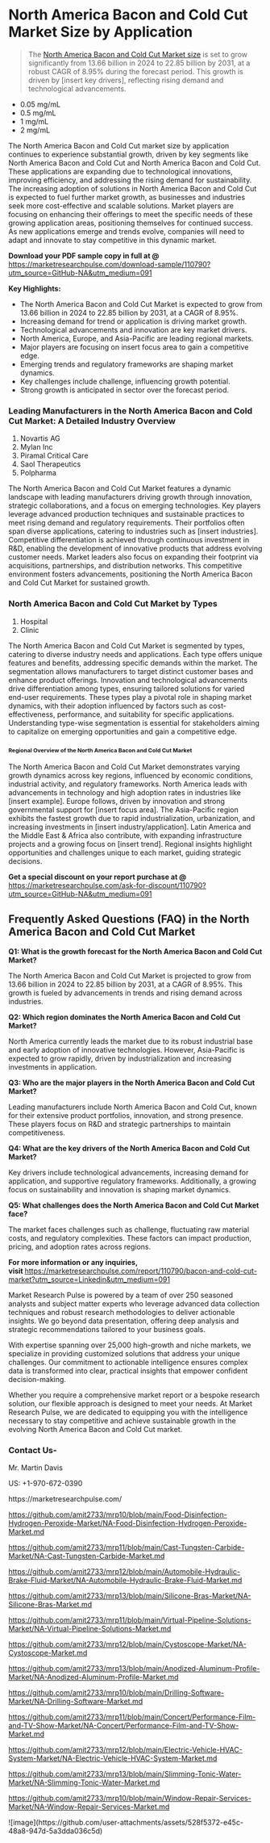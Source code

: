 <h1>North America Bacon and Cold Cut Market&nbsp;Size by Application</h1><blockquote><p>The <a href="https://marketresearchpulse.com/download-sample/110790?utm_source=GitHub-NA&amp;utm_medium=091">North America Bacon and Cold Cut Market size</a> is set to grow significantly from 13.66 billion in 2024 to 22.85 billion by 2031, at a robust CAGR of 8.95% during the forecast period. This growth is driven by [insert key drivers], reflecting rising demand and technological advancements.</p></blockquote><ul><li>0.05 mg/mL<li> 0.5 mg/mL<li> 1 mg/mL<li> 2 mg/mL</li></ul><p>The North America Bacon and Cold Cut market size by application continues to experience substantial growth, driven by key segments like North America Bacon and Cold Cut and North America Bacon and Cold Cut. These applications are expanding due to technological innovations, improving efficiency, and addressing the rising demand for sustainability. The increasing adoption of solutions in North America Bacon and Cold Cut is expected to fuel further market growth, as businesses and industries seek more cost-effective and scalable solutions. Market players are focusing on enhancing their offerings to meet the specific needs of these growing application areas, positioning themselves for continued success. As new applications emerge and trends evolve, companies will need to adapt and innovate to stay competitive in this dynamic market.</p><p><strong>Download your PDF sample copy in full at @ </strong><a href="https://marketresearchpulse.com/download-sample/110790?utm_source=GitHub-NA&amp;utm_medium=091">https://marketresearchpulse.com/download-sample/110790?utm_source=GitHub-NA&amp;utm_medium=091</a></p><p><strong>Key Highlights: </strong></p><ul><li>The North America Bacon and Cold Cut Market is expected to grow from 13.66 billion in 2024 to 22.85 billion by 2031, at a CAGR of 8.95%.</li><li>Increasing demand for trend or application is driving market growth.</li><li>Technological advancements and innovation are key market drivers.</li><li>North America, Europe, and Asia-Pacific are leading regional markets.</li><li>Major players are focusing on insert focus area to gain a competitive edge.</li><li>Emerging trends and regulatory frameworks are shaping market dynamics.</li><li>Key challenges include challenge, influencing growth potential.</li><li>Strong growth is anticipated in sector over the forecast period.</li></ul><h3>Leading Manufacturers in the North America Bacon and Cold Cut Market: A Detailed Industry Overview</h3><ol><li>Novartis AG</li><li>Mylan Inc</li><li>Piramal Critical Care</li><li>Saol Therapeutics</li><li>Polpharma</li></ol><div class="flex max-w-full flex-col flex-grow"><div class="min-h-8 text-message flex w-full flex-col items-end gap-2 whitespace-normal break-words [.text-message+&amp;]:mt-5" dir="auto" data-message-author-role="assistant" data-message-id="fd8432e4-4910-450d-b182-61b7bfb0a01f" data-message-model-slug="gpt-4o"><div class="flex w-full flex-col gap-1 empty:hidden first:pt-[3px]"><div class="markdown prose w-full break-words dark:prose-invert light"><p>The North America Bacon and Cold Cut Market features a dynamic landscape with leading manufacturers driving growth through innovation, strategic collaborations, and a focus on emerging technologies. Key players leverage advanced production techniques and sustainable practices to meet rising demand and regulatory requirements. Their portfolios often span diverse applications, catering to industries such as [insert industries]. Competitive differentiation is achieved through continuous investment in R&amp;D, enabling the development of innovative products that address evolving customer needs. Market leaders also focus on expanding their footprint via acquisitions, partnerships, and distribution networks. This competitive environment fosters advancements, positioning the North America Bacon and Cold Cut Market for sustained growth.</p></div></div></div></div><h3>North America Bacon and Cold Cut Market by Types</h3><ol><li>Hospital<li> Clinic</li></ol><div class="flex max-w-full flex-col flex-grow"><div class="min-h-8 text-message flex w-full flex-col items-end gap-2 whitespace-normal break-words [.text-message+&amp;]:mt-5" dir="auto" data-message-author-role="assistant" data-message-id="084470be-0bb7-4664-bddf-5156b4f41249" data-message-model-slug="gpt-4o-mini"><div class="flex w-full flex-col gap-1 empty:hidden first:pt-[3px]"><div class="markdown prose w-full break-words dark:prose-invert light"><p>The North America Bacon and Cold Cut Market is segmented by types, catering to diverse industry needs and applications. Each type offers unique features and benefits, addressing specific demands within the market. The segmentation allows manufacturers to target distinct customer bases and enhance product offerings. Innovation and technological advancements drive differentiation among types, ensuring tailored solutions for varied end-user requirements. These types play a pivotal role in shaping market dynamics, with their adoption influenced by factors such as cost-effectiveness, performance, and suitability for specific applications. Understanding type-wise segmentation is essential for stakeholders aiming to capitalize on emerging opportunities and gain a competitive edge.</p></div></div></div></div><h3><span style="font-size: 11px;">Regional Overview of the North America Bacon and Cold Cut Market</span></h3><div class="flex max-w-full flex-col flex-grow"><div class="min-h-8 text-message flex w-full flex-col items-end gap-2 whitespace-normal break-words [.text-message+&amp;]:mt-5" dir="auto" data-message-author-role="assistant" data-message-id="e9038762-ce64-4e30-91c9-9bd413514231" data-message-model-slug="gpt-4o-mini"><div class="flex w-full flex-col gap-1 empty:hidden first:pt-[3px]"><div class="markdown prose w-full break-words dark:prose-invert light"><p>The North America Bacon and Cold Cut Market demonstrates varying growth dynamics across key regions, influenced by economic conditions, industrial activity, and regulatory frameworks. North America leads with advancements in technology and high adoption rates in industries like [insert example]. Europe follows, driven by innovation and strong governmental support for [insert focus area]. The Asia-Pacific region exhibits the fastest growth due to rapid industrialization, urbanization, and increasing investments in [insert industry/application]. Latin America and the Middle East &amp; Africa also contribute, with expanding infrastructure projects and a growing focus on [insert trend]. Regional insights highlight opportunities and challenges unique to each market, guiding strategic decisions.</p></div></div></div></div><p><strong>Get a special discount on your report purchase at @ </strong><a href="https://marketresearchpulse.com/ask-for-discount/110790?utm_source=GitHub-NA&amp;utm_medium=091">https://marketresearchpulse.com/ask-for-discount/110790?utm_source=GitHub-NA&amp;utm_medium=091</a></p><h2>Frequently Asked Questions (FAQ) in the North America Bacon and Cold Cut Market</h2><p><strong>Q1: What is the growth forecast for the North America Bacon and Cold Cut Market?</strong></p><p>The North America Bacon and Cold Cut Market is projected to grow from 13.66 billion in 2024 to 22.85 billion by 2031, at a CAGR of 8.95%. This growth is fueled by advancements in trends and rising demand across industries.</p><p><strong>Q2: Which region dominates the North America Bacon and Cold Cut Market?</strong></p><p>North America currently leads the market due to its robust industrial base and early adoption of innovative technologies. However, Asia-Pacific is expected to grow rapidly, driven by industrialization and increasing investments in application.</p><p><strong>Q3: Who are the major players in the North America Bacon and Cold Cut Market?</strong></p><p>Leading manufacturers include North America Bacon and Cold Cut, known for their extensive product portfolios, innovation, and strong presence. These players focus on R&amp;D and strategic partnerships to maintain competitiveness.</p><p><strong>Q4: What are the key drivers of the North America Bacon and Cold Cut Market?</strong></p><p>Key drivers include technological advancements, increasing demand for application, and supportive regulatory frameworks. Additionally, a growing focus on sustainability and innovation is shaping market dynamics.</p><p><strong>Q5: What challenges does the North America Bacon and Cold Cut Market face?</strong></p><p>The market faces challenges such as challenge, fluctuating raw material costs, and regulatory complexities. These factors can impact production, pricing, and adoption rates across regions.</p><p><strong>For more information or any inquiries, visit&nbsp;</strong><a href="https://marketresearchpulse.com/report/110790/bacon-and-cold-cut-market?utm_source=Linkedin&utm_medium=091">https://marketresearchpulse.com/report/110790/bacon-and-cold-cut-market?utm_source=Linkedin&utm_medium=091</a></p><p>Market Research Pulse is powered by a team of over 250 seasoned analysts and subject matter experts who leverage advanced data collection techniques and robust research methodologies to deliver actionable insights. We go beyond data presentation, offering deep analysis and strategic recommendations tailored to your business goals.</p><p>With expertise spanning over 25,000 high-growth and niche markets, we specialize in providing customized solutions that address your unique challenges. Our commitment to actionable intelligence ensures complex data is transformed into clear, practical insights that empower confident decision-making.</p><p>Whether you require a comprehensive market report or a bespoke research solution, our flexible approach is designed to meet your needs. At Market Research Pulse, we are dedicated to equipping you with the intelligence necessary to stay competitive and achieve sustainable growth in the evolving North America Bacon and Cold Cut market.</p><h3><strong>Contact Us-</strong></h3><p>Mr. Martin Davis</p><p>US: +1-970-672-0390</p><p>https://marketresearchpulse.com/</p><p><a href="https://github.com/amit2733/mrp10/blob/main/Food-Disinfection-Hydrogen-Peroxide-Market/NA-Food-Disinfection-Hydrogen-Peroxide-Market.md">https://github.com/amit2733/mrp10/blob/main/Food-Disinfection-Hydrogen-Peroxide-Market/NA-Food-Disinfection-Hydrogen-Peroxide-Market.md</a></p><p><a href="https://github.com/amit2733/mrp11/blob/main/Cast-Tungsten-Carbide-Market/NA-Cast-Tungsten-Carbide-Market.md">https://github.com/amit2733/mrp11/blob/main/Cast-Tungsten-Carbide-Market/NA-Cast-Tungsten-Carbide-Market.md</a></p><p><a href="https://github.com/amit2733/mrp12/blob/main/Automobile-Hydraulic-Brake-Fluid-Market/NA-Automobile-Hydraulic-Brake-Fluid-Market.md">https://github.com/amit2733/mrp12/blob/main/Automobile-Hydraulic-Brake-Fluid-Market/NA-Automobile-Hydraulic-Brake-Fluid-Market.md</a></p><p><a href="https://github.com/amit2733/mrp13/blob/main/Silicone-Bras-Market/NA-Silicone-Bras-Market.md">https://github.com/amit2733/mrp13/blob/main/Silicone-Bras-Market/NA-Silicone-Bras-Market.md</a></p><p><a href="https://github.com/amit2733/mrp11/blob/main/Virtual-Pipeline-Solutions-Market/NA-Virtual-Pipeline-Solutions-Market.md">https://github.com/amit2733/mrp11/blob/main/Virtual-Pipeline-Solutions-Market/NA-Virtual-Pipeline-Solutions-Market.md</a></p><p><a href="https://github.com/amit2733/mrp12/blob/main/Cystoscope-Market/NA-Cystoscope-Market.md">https://github.com/amit2733/mrp12/blob/main/Cystoscope-Market/NA-Cystoscope-Market.md</a></p><p><a href="https://github.com/amit2733/mrp13/blob/main/Anodized-Aluminum-Profile-Market/NA-Anodized-Aluminum-Profile-Market.md">https://github.com/amit2733/mrp13/blob/main/Anodized-Aluminum-Profile-Market/NA-Anodized-Aluminum-Profile-Market.md</a></p><p><a href="https://github.com/amit2733/mrp10/blob/main/Drilling-Software-Market/NA-Drilling-Software-Market.md">https://github.com/amit2733/mrp10/blob/main/Drilling-Software-Market/NA-Drilling-Software-Market.md</a></p><p><a href="https://github.com/amit2733/mrp11/blob/main/Concert/Performance-Film-and-TV-Show-Market/NA-Concert/Performance-Film-and-TV-Show-Market.md">https://github.com/amit2733/mrp11/blob/main/Concert/Performance-Film-and-TV-Show-Market/NA-Concert/Performance-Film-and-TV-Show-Market.md</a></p><p><a href="https://github.com/amit2733/mrp12/blob/main/Electric-Vehicle-HVAC-System-Market/NA-Electric-Vehicle-HVAC-System-Market.md">https://github.com/amit2733/mrp12/blob/main/Electric-Vehicle-HVAC-System-Market/NA-Electric-Vehicle-HVAC-System-Market.md</a></p><p><a href="https://github.com/amit2733/mrp13/blob/main/Slimming-Tonic-Water-Market/NA-Slimming-Tonic-Water-Market.md">https://github.com/amit2733/mrp13/blob/main/Slimming-Tonic-Water-Market/NA-Slimming-Tonic-Water-Market.md</a></p><p><a href="https://github.com/amit2733/mrp10/blob/main/Window-Repair-Services-Market/NA-Window-Repair-Services-Market.md">https://github.com/amit2733/mrp10/blob/main/Window-Repair-Services-Market/NA-Window-Repair-Services-Market.md</a></p>
![image](https://github.com/user-attachments/assets/528f5372-e45c-48a8-947d-5a3dda036c5d)
